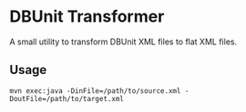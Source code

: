 # DBUnit Transformer

A small utility to transform DBUnit XML files to flat XML files.

## Usage

```
mvn exec:java -DinFile=/path/to/source.xml -DoutFile=/path/to/target.xml
```
